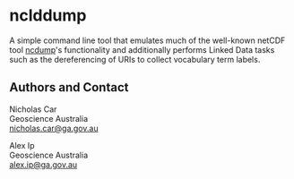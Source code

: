 # nclddump
A simple command line tool that emulates much of the well-known netCDF tool [ncdump](https://www.unidata.ucar.edu/software/netcdf/netcdf-4/newdocs/netcdf/ncdump.html)'s functionality and additionally performs Linked Data tasks such as the dereferencing of URIs to collect vocabulary term labels.

## Authors and Contact
Nicholas Car  
Geoscience Australia  
<nicholas.car@ga.gov.au>
  
Alex Ip  
Geoscience Australia  
<alex.ip@ga.gov.au>